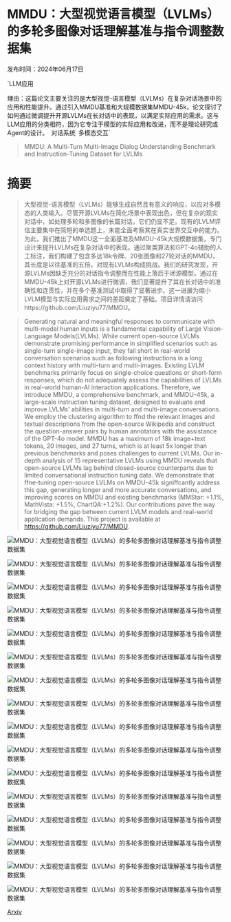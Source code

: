 # MMDU：大型视觉语言模型（LVLMs）的多轮多图像对话理解基准与指令调整数据集

发布时间：2024年06月17日

`LLM应用

理由：这篇论文主要关注的是大型视觉-语言模型（LVLMs）在复杂对话场景中的应用和性能提升。通过引入MMDU基准和大规模数据集MMDU-45k，论文探讨了如何通过微调提升开源LVLMs在长对话中的表现，以满足实际应用的需求。这与LLM应用的分类相符，因为它专注于模型的实际应用和改进，而不是理论研究或Agent的设计。` `对话系统` `多模态交互`

> MMDU: A Multi-Turn Multi-Image Dialog Understanding Benchmark and Instruction-Tuning Dataset for LVLMs

# 摘要

> 大型视觉-语言模型（LVLMs）能够生成自然且有意义的响应，以应对多模态的人类输入。尽管开源LVLMs在简化场景中表现出色，但在复杂的现实对话中，如处理多轮和多图像的长篇对话，它们仍显不足。现有的LVLM评估主要集中在简短的单选题上，未能全面考察其在真实世界交互中的能力。为此，我们推出了MMDU这一全面基准及MMDU-45k大规模数据集，专门设计来提升LVLMs在复杂对话中的表现。通过聚类算法和GPT-4o辅助的人工标注，我们构建了包含多达18k令牌、20张图像和27轮对话的MMDU，其长度是以往基准的五倍，对现有LVLMs构成挑战。我们的研究发现，开源LVLMs因缺乏充分的对话指令调整而在性能上落后于闭源模型。通过在MMDU-45k上对开源LVLMs进行微调，我们显著提升了其在长对话中的准确性和连贯性，并在多个基准测试中取得了显著进步。这一进展为缩小LVLM模型与实际应用需求之间的差距奠定了基础。项目详情请访问https://github.com/Liuziyu77/MMDU。

> Generating natural and meaningful responses to communicate with multi-modal human inputs is a fundamental capability of Large Vision-Language Models(LVLMs). While current open-source LVLMs demonstrate promising performance in simplified scenarios such as single-turn single-image input, they fall short in real-world conversation scenarios such as following instructions in a long context history with multi-turn and multi-images. Existing LVLM benchmarks primarily focus on single-choice questions or short-form responses, which do not adequately assess the capabilities of LVLMs in real-world human-AI interaction applications. Therefore, we introduce MMDU, a comprehensive benchmark, and MMDU-45k, a large-scale instruction tuning dataset, designed to evaluate and improve LVLMs' abilities in multi-turn and multi-image conversations. We employ the clustering algorithm to ffnd the relevant images and textual descriptions from the open-source Wikipedia and construct the question-answer pairs by human annotators with the assistance of the GPT-4o model. MMDU has a maximum of 18k image+text tokens, 20 images, and 27 turns, which is at least 5x longer than previous benchmarks and poses challenges to current LVLMs. Our in-depth analysis of 15 representative LVLMs using MMDU reveals that open-source LVLMs lag behind closed-source counterparts due to limited conversational instruction tuning data. We demonstrate that ffne-tuning open-source LVLMs on MMDU-45k signiffcantly address this gap, generating longer and more accurate conversations, and improving scores on MMDU and existing benchmarks (MMStar: +1.1%, MathVista: +1.5%, ChartQA:+1.2%). Our contributions pave the way for bridging the gap between current LVLM models and real-world application demands. This project is available at https://github.com/Liuziyu77/MMDU.

![MMDU：大型视觉语言模型（LVLMs）的多轮多图像对话理解基准与指令调整数据集](../../../paper_images/2406.11833/x1.png)

![MMDU：大型视觉语言模型（LVLMs）的多轮多图像对话理解基准与指令调整数据集](../../../paper_images/2406.11833/x2.png)

![MMDU：大型视觉语言模型（LVLMs）的多轮多图像对话理解基准与指令调整数据集](../../../paper_images/2406.11833/x3.png)

![MMDU：大型视觉语言模型（LVLMs）的多轮多图像对话理解基准与指令调整数据集](../../../paper_images/2406.11833/x4.png)

![MMDU：大型视觉语言模型（LVLMs）的多轮多图像对话理解基准与指令调整数据集](../../../paper_images/2406.11833/x5.png)

![MMDU：大型视觉语言模型（LVLMs）的多轮多图像对话理解基准与指令调整数据集](../../../paper_images/2406.11833/x6.png)

![MMDU：大型视觉语言模型（LVLMs）的多轮多图像对话理解基准与指令调整数据集](../../../paper_images/2406.11833/x7.png)

![MMDU：大型视觉语言模型（LVLMs）的多轮多图像对话理解基准与指令调整数据集](../../../paper_images/2406.11833/x8.png)

![MMDU：大型视觉语言模型（LVLMs）的多轮多图像对话理解基准与指令调整数据集](../../../paper_images/2406.11833/x9.png)

![MMDU：大型视觉语言模型（LVLMs）的多轮多图像对话理解基准与指令调整数据集](../../../paper_images/2406.11833/x10.png)

![MMDU：大型视觉语言模型（LVLMs）的多轮多图像对话理解基准与指令调整数据集](../../../paper_images/2406.11833/ciyun.png)

![MMDU：大型视觉语言模型（LVLMs）的多轮多图像对话理解基准与指令调整数据集](../../../paper_images/2406.11833/x11.png)

![MMDU：大型视觉语言模型（LVLMs）的多轮多图像对话理解基准与指令调整数据集](../../../paper_images/2406.11833/x12.png)

![MMDU：大型视觉语言模型（LVLMs）的多轮多图像对话理解基准与指令调整数据集](../../../paper_images/2406.11833/x13.png)

![MMDU：大型视觉语言模型（LVLMs）的多轮多图像对话理解基准与指令调整数据集](../../../paper_images/2406.11833/x14.png)

![MMDU：大型视觉语言模型（LVLMs）的多轮多图像对话理解基准与指令调整数据集](../../../paper_images/2406.11833/x15.png)

[Arxiv](https://arxiv.org/abs/2406.11833)